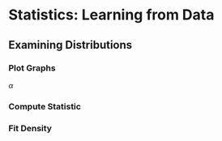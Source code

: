 # Statistics: Learning from Data

## Examining Distributions

### Plot Graphs

$\alpha$

### Compute Statistic

### Fit Density